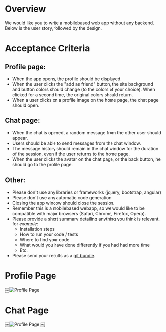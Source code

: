 # Overview
We would like you to write a mobile­based web app without any backend. Below is the user story, followed by the design.

# Acceptance Criteria

## Profile page:
- When the app opens, the profile should be displayed.
- When the user clicks the "add as friend" button, the site background and button colors
should change (to the colors of your choice). When clicked for a second time, the
original colors should return.
- When a user clicks on a profile image on the home page, the chat page should open.

## Chat page:
- When the chat is opened, a random message from the other user should appear.
- Users should be able to send messages from the chat window.
- The message history should remain in the chat window for the duration of the session,
even if the user returns to the home page.
- When the user clicks the avatar on the chat page, or the back button, he should go to
the profile page.

## Other:
- Please don't use any libraries or frameworks (jquery, bootstrap, angular)
- Please don't use any automatic code generation
- Closing the app window should close the session.
- Remember this is a mobile­based web­app, so we would like to be compatible with major
browsers (Safari, Chrome, Firefox, Opera).
- Please provide a short summary detailing anything you think is relevant, for _example_:
  - Installation steps
  - How to run your code / tests
  - Where to find your code
  - What would you have done differently if you had had more time
  - Etc.
- Please send your results as a [git bundle](https://git-scm.com/docs/git-bundle).


# Profile Page
￼![Profile Page](./img/profile-page.png)

# Chat Page
￼![Profile Page](./img/chat-page.png)
￼
